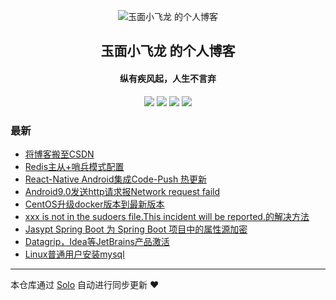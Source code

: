 <p align="center"><img alt="玉面小飞龙 的个人博客" src="https://static.b3log.org/images/brand/solo-32.png"></p><h2 align="center">
玉面小飞龙 的个人博客
</h2>

<h4 align="center">纵有疾风起，人生不言弃</h4>
<p align="center"><a title="玉面小飞龙 的个人博客" target="_blank" href="https://github.com/ymxfl/solo-blog"><img src="https://img.shields.io/github/last-commit/ymxfl/solo-blog.svg?style=flat-square&color=FF9900"></a>
<a title="GitHub repo size in bytes" target="_blank" href="https://github.com/ymxfl/solo-blog"><img src="https://img.shields.io/github/repo-size/ymxfl/solo-blog.svg?style=flat-square"></a>
<a title="Solo Version" target="_blank" href="https://github.com/b3log/solo/releases"><img src="https://img.shields.io/badge/solo-3.6.6-f1e05a.svg?style=flat-square&color=blueviolet"></a>
<a title="Hits" target="_blank" href="https://github.com/b3log/hits"><img src="https://hits.b3log.org/ymxfl/solo-blog.svg"></a></p>

### 最新

* [将博客搬至CSDN](http://blog.lizhenhua.fun/articles/2019/11/08/1573203405048.html)
* [Redis主从+哨兵模式配置](http://blog.lizhenhua.fun/articles/2019/11/08/1573182734655.html)
* [React-Native Android集成Code-Push 热更新](http://blog.lizhenhua.fun/articles/2019/11/07/1573141644720.html)
* [Android9.0发送http请求报Network request faild](http://blog.lizhenhua.fun/articles/2019/11/06/1573015100310.html)
* [CentOS升级docker版本到最新版本](http://blog.lizhenhua.fun/articles/2019/11/03/1572783734846.html)
* [xxx is not in the sudoers file.This incident will be reported.的解决方法](http://blog.lizhenhua.fun/articles/2019/11/03/1572775487306.html)
* [Jasypt Spring Boot 为 Spring Boot 项目中的属性源加密](http://blog.lizhenhua.fun/articles/2019/10/28/1572239477712.html)
* [Datagrip，Idea等JetBrains产品激活](http://blog.lizhenhua.fun/articles/2019/10/21/1571643030659.html)
* [Linux普通用户安装mysql](http://blog.lizhenhua.fun/articles/2019/10/19/1571467219950.html)



---

本仓库通过 [Solo](https://github.com/b3log/solo) 自动进行同步更新 ❤️ 